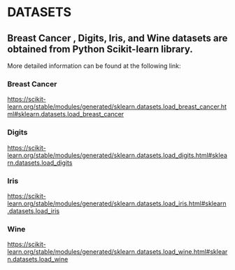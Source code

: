 # DATASETS
## Breast Cancer , Digits, Iris, and Wine datasets are obtained from Python Scikit-learn library. 
More detailed information can be found at the following link:

### Breast Cancer
https://scikit-learn.org/stable/modules/generated/sklearn.datasets.load_breast_cancer.html#sklearn.datasets.load_breast_cancer

### Digits
https://scikit-learn.org/stable/modules/generated/sklearn.datasets.load_digits.html#sklearn.datasets.load_digits

### Iris
https://scikit-learn.org/stable/modules/generated/sklearn.datasets.load_iris.html#sklearn.datasets.load_iris

### Wine
https://scikit-learn.org/stable/modules/generated/sklearn.datasets.load_wine.html#sklearn.datasets.load_wine

